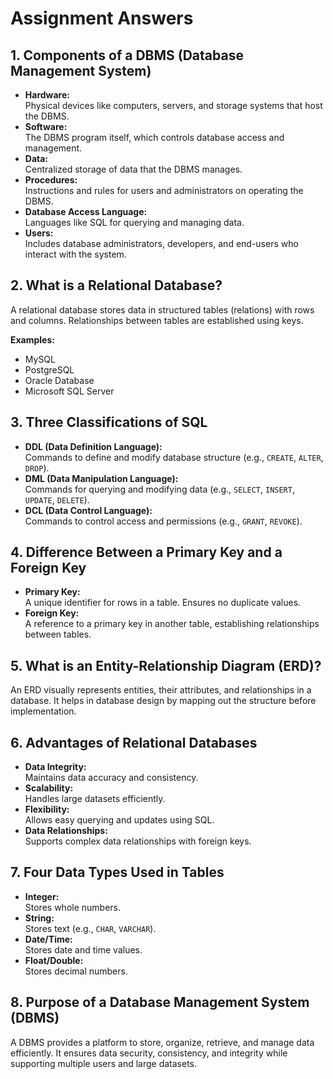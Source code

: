 # Assignment Answers

## 1. Components of a DBMS (Database Management System)
- **Hardware:**  
  Physical devices like computers, servers, and storage systems that host the DBMS.  
- **Software:**  
  The DBMS program itself, which controls database access and management.  
- **Data:**  
  Centralized storage of data that the DBMS manages.  
- **Procedures:**  
  Instructions and rules for users and administrators on operating the DBMS.  
- **Database Access Language:**  
  Languages like SQL for querying and managing data.  
- **Users:**  
  Includes database administrators, developers, and end-users who interact with the system.  

## 2. What is a Relational Database?  
A relational database stores data in structured tables (relations) with rows and columns. Relationships between tables are established using keys.  

**Examples:**  
- MySQL  
- PostgreSQL  
- Oracle Database  
- Microsoft SQL Server  

## 3. Three Classifications of SQL  
- **DDL (Data Definition Language):**  
  Commands to define and modify database structure (e.g., `CREATE`, `ALTER`, `DROP`).  
- **DML (Data Manipulation Language):**  
  Commands for querying and modifying data (e.g., `SELECT`, `INSERT`, `UPDATE`, `DELETE`).  
- **DCL (Data Control Language):**  
  Commands to control access and permissions (e.g., `GRANT`, `REVOKE`).  

## 4. Difference Between a Primary Key and a Foreign Key  
- **Primary Key:**  
  A unique identifier for rows in a table. Ensures no duplicate values.  
- **Foreign Key:**  
  A reference to a primary key in another table, establishing relationships between tables.  

## 5. What is an Entity-Relationship Diagram (ERD)?  
An ERD visually represents entities, their attributes, and relationships in a database. It helps in database design by mapping out the structure before implementation.  

## 6. Advantages of Relational Databases  
- **Data Integrity:**  
  Maintains data accuracy and consistency.  
- **Scalability:**  
  Handles large datasets efficiently.  
- **Flexibility:**  
  Allows easy querying and updates using SQL.  
- **Data Relationships:**  
  Supports complex data relationships with foreign keys.  

## 7. Four Data Types Used in Tables  
- **Integer:**  
  Stores whole numbers.  
- **String:**  
  Stores text (e.g., `CHAR`, `VARCHAR`).  
- **Date/Time:**  
  Stores date and time values.  
- **Float/Double:**  
  Stores decimal numbers.  

## 8. Purpose of a Database Management System (DBMS)  
A DBMS provides a platform to store, organize, retrieve, and manage data efficiently. It ensures data security, consistency, and integrity while supporting multiple users and large datasets.
